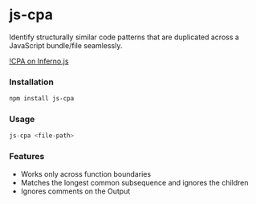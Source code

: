 # js-cpa

Identify structurally similar code patterns that are duplicated across a JavaScript bundle/file seamlessly.

[!CPA on Inferno.js](https://user-images.githubusercontent.com/3902525/27997771-bb00c6da-64ff-11e7-9f12-56059f0ae617.png)

### Installation
```sh
npm install js-cpa
```

### Usage
```js
js-cpa <file-path>
```

### Features

+ Works only across function boundaries
+ Matches the longest common subsequence and ignores the children
+ Ignores comments on the Output
